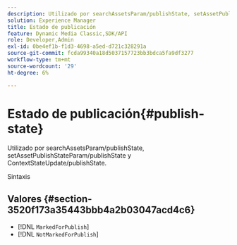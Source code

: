 ```yaml
---
description: Utilizado por searchAssetsParam/publishState, setAssetPublishStateParam/publishState y ContextStateUpdate/publishState.
solution: Experience Manager
title: Estado de publicación
feature: Dynamic Media Classic,SDK/API
role: Developer,Admin
exl-id: 0be4ef1b-f1d3-4698-a5ed-d721c328291a
source-git-commit: fcda99340a18d5037157723bb3bdca5fa9df3277
workflow-type: tm+mt
source-wordcount: '29'
ht-degree: 6%

---
```


# Estado de publicación{#publish-state}

Utilizado por searchAssetsParam/publishState, setAssetPublishStateParam/publishState y ContextStateUpdate/publishState.

Sintaxis

## Valores {#section-3520f173a35443bbb4a2b03047acd4c6}

* [!DNL `MarkedForPublish`]
* [!DNL `NotMarkedForPublish`]
